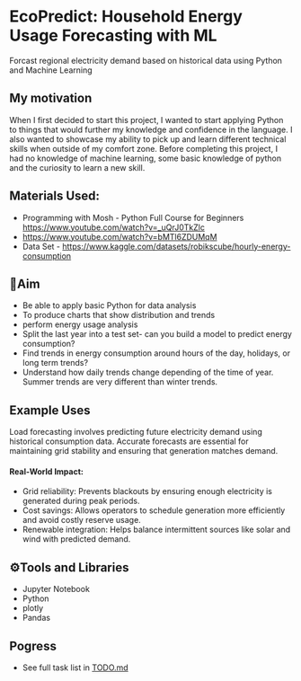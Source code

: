 # EcoPredict: Household Energy Usage Forecasting with ML
Forcast regional electricity demand based on historical data using Python and Machine Learning 

## My motivation
When I first decided to start this project, I wanted to start applying Python to things that would further my knowledge and confidence in the language. I also wanted to showcase my ability to pick up and learn different technical skills when outside of my comfort zone. Before completing this project, I had no knowledge of machine learning, some basic knowledge of python and  the curiosity to learn a new skill. 

## Materials Used: 
- Programming with Mosh - Python Full Course for Beginners https://www.youtube.com/watch?v=_uQrJ0TkZlc
- https://www.youtube.com/watch?v=bMTl6ZDUMqM
- Data Set - https://www.kaggle.com/datasets/robikscube/hourly-energy-consumption

## 🎯Aim
- Be able to apply basic Python for data analysis 
- To produce charts that show distribution and trends
- perform energy usage analysis
- Split the last year into a test set- can you build a model to predict energy consumption?
- Find trends in energy consumption around hours of the day, holidays, or long term trends?
- Understand how daily trends change depending of the time of year. Summer trends are very different than winter trends.

## Example Uses
Load forecasting involves predicting future electricity demand using historical consumption data. Accurate forecasts are essential for maintaining grid stability and ensuring that generation matches demand.

#### Real-World Impact:
- Grid reliability: Prevents blackouts by ensuring enough electricity is generated during peak periods.
- Cost savings: Allows operators to schedule generation more efficiently and avoid costly reserve usage.
- Renewable integration: Helps balance intermittent sources like solar and wind with predicted demand.

## ⚙️Tools and Libraries 
- Jupyter Notebook
- Python
- plotly
- Pandas 

## Pogress 
- See full task list in [TODO.md](TODO.md)
